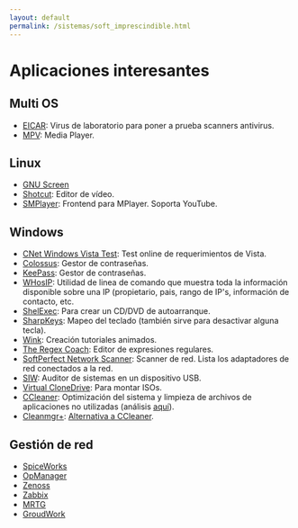 ```yaml
---
layout: default
permalink: /sistemas/soft_imprescindible.html
---
```


# Aplicaciones interesantes

## Multi OS

*  [EICAR](http://www.eicar.org/): Virus de laboratorio para poner a prueba scanners antivirus.
*  [MPV](https://mpv.io/): Media Player.

## Linux

*  [GNU Screen](http://phenobarbital.wordpress.com/2013/02/18/linux-usando-gnu-screen/)
*  [Shotcut](https://www.shotcut.org/): Editor de vídeo.
*  [SMPlayer](https://www.smplayer.info/): Frontend para MPlayer. Soporta YouTube.

## Windows
*  [CNet Windows Vista Test](http://reviews.cnet.com/4520-3672_7-6671810-1.html): Test online de requerimientos de Vista.
*  [Colossus](http://www.alanit.com/programas/colossus.php): Gestor de contraseñas.
*  [KeePass](http://keepass.info/): Gestor de contraseñas.
*  [WHosIP](http://www.nirsoft.net/utils/whosip.html): Utilidad de linea de comando que muestra toda la información disponible sobre una IP (propietario, pais, rango de IP's, información de contacto, etc.
*  [ShelExec](http://www.naughter.com/shelexec.html): Para crear un CD/DVD de autoarranque.
*  [SharpKeys](http://www.randyrants.com/sharpkeys/): Mapeo del teclado (también sirve para desactivar alguna tecla).
*  [Wink](http://www.debugmode.com/wink/): Creación tutoriales animados.
*  [The Regex Coach](http://weitz.de/regex-coach/#license): Editor de expresiones regulares.
*  [SoftPerfect Network Scanner](http://www.softperfect.com/products/networkscanner/): Scanner de red. Lista los adaptadores de red conectados a la red.
*  [SIW](http://www.kriptopolis.org/auditor-de-sistemas-windows-en-usb): Auditor de sistemas en un dispositivo USB.
*  [Virtual CloneDrive](http://www.slysoft.com/es/virtual-clonedrive.html): Para montar ISOs.
*  [CCleaner](http://download.cnet.com/CCleaner/): Optimización del sistema y limpieza de archivos de aplicaciones no utilizadas (análisis [aquí](http://www.informatica-hoy.com.ar/optimizacion-mantenimiento-pc/CCleaner-optimiza-PC.php)).
*  [Cleanmgr+](https://www.getclone.app/ms-apps/cleanmgrplus): [Alternativa a CCleaner](https://www.softzone.es/2019/02/09/cleanmgr-alternativa-ccleaner-windows-10/).

## Gestión de red

*  [SpiceWorks](http://www.spiceworks.com)
*  [OpManager](http://opmanager.com.es/)
*  [Zenoss](http://www.zenoss.com/)
*  [Zabbix](http://www.zabbix.org/)
*  [MRTG](http://oss.oetiker.ch/mrtg/)
*  [GroudWork](http://www.groundworkopensource.com/products/landing_rrdtool)
